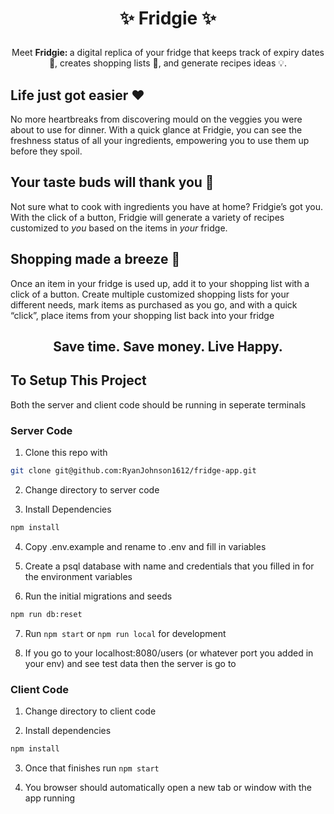 <h1><p align="center"> ✨ Fridgie ✨ </h1></p>
<p align="center"> Meet <strong> Fridgie: </strong> a digital replica of your fridge that keeps track of expiry dates 👀, creates shopping lists 📝, and generate recipes ideas 💡. </p>


## Life just got easier ❤️ 

No more heartbreaks from discovering mould on the veggies you were about to use for dinner. With a quick glance at Fridgie, you can see the freshness status of all your ingredients, empowering you to use them up before they spoil.

## Your taste buds will thank you 🥙

Not sure what to cook with ingredients you have at home? Fridgie’s got you. With the click of a button, Fridgie will generate a variety of recipes customized to _you_ based on the items in _your_ fridge.

## Shopping made a breeze 🛒

Once an item in your fridge is used up, add it to your shopping list with a click of a button. Create multiple customized shopping lists for your different needs, mark items as purchased as you go, and with a quick “click”, place items from your shopping list back into your fridge

## <h2><p align="center">  Save time. Save money. Live Happy.  <h2></p>



## To Setup This Project

Both the server and client code should be running in seperate terminals

### Server Code

1. Clone this repo with

```sh
git clone git@github.com:RyanJohnson1612/fridge-app.git
```

2. Change directory to server code

3. Install Dependencies

```sh
npm install
```

4. Copy .env.example and rename to .env and fill in variables

5. Create a psql database with name and credentials that you filled in for the environment variables

6. Run the initial migrations and seeds

```sh
npm run db:reset
```

7. Run `npm start` or `npm run local` for development

8. If you go to your localhost:8080/users (or whatever port you added in your env) and see test data then the server is go to 

### Client Code

1. Change directory to client code

2. Install dependencies

```sh
npm install
```
3. Once that finishes run `npm start`

4. You browser should automatically open a new tab or window with the app running


